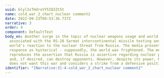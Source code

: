 ```yaml
---
uuid: blyl3sTHdroVY5IQ3Zt5t
name: cold_war_2_chart_nuclear comment2
date: 2022-09-23T09:53:36.737Z
narrative: 3
order: 4
component: DefaultText
body_en: Another surge in the topic of nuclear weapons usage and world war is
  associated with the RS-28 Sarmat intercontinental missile testing and the
  world's reaction to the nuclear threat from Russia. The media presented the
  response as hysterical - supposedly, the world was frightened. The media
  reproduces the assertion that Russia is assertive regarding nuclear potential
  and, if desired, can destroy opponents. However, despite its power, Russia
  does not want this war and considers a strike from a defensive position.
identifier: "[Narrative:3]-4-cold_war_2_chart_nuclear comment2"
---
```

